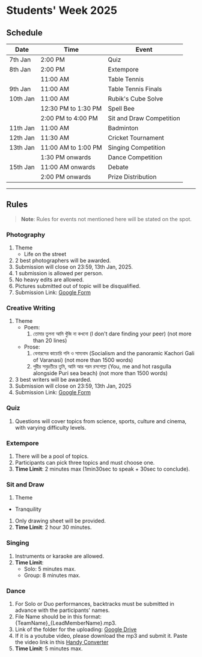 # Students' Week 2025

## Schedule

| Date     | Time                | Event                    |
| -------- | ------------------- | ------------------------ |
| 7th Jan  | 2:00 PM             | Quiz                     |
| 8th Jan  | 2:00 PM             | Extempore                |
|          | 11:00 AM            | Table Tennis             |
| 9th Jan  | 11:00 AM            | Table Tennis Finals      |
| 10th Jan | 11:00 AM            | Rubik's Cube Solve       |
|          | 12:30 PM to 1:30 PM | Spell Bee                |
|          | 2:00 PM to 4:00 PM  | Sit and Draw Competition |
| 11th Jan | 11:00 AM            | Badminton                |
| 12th Jan | 11:30 AM            | Cricket Tournament       |
| 13th Jan | 11:00 AM to 1:00 PM | Singing Competition      |
|          | 1:30 PM onwards     | Dance Competition        |
| 15th Jan | 11:00 AM onwards    | Debate                   |
|          | 2:00 PM onwards     | Prize Distribution       |

---

## Rules

> **Note**: Rules for events not mentioned here will be stated on the spot.

### Photography

1. Theme
   - Life on the street
2. 2 best photographers will be awarded.
3. Submission will close on 23:59, 13th Jan, 2025.
4. 1 submission is allowed per person.
5. No heavy edits are allowed.
6. Pictures submitted out of topic will be disqualified.
7. Submission Link: [Google Form](https://forms.gle/2MEH4McofcqrszS77)

### Creative Writing

1. Theme
   - Poem:
     1. তোমার তুলনা আমি খুঁজি না কখনো (I don't dare finding your peer) (not more than 20 lines)
   - Prose:
     1. বেনারসের কাচোরি গলি ও সাম্যবাদ (Socialism and the panoramic Kachori Gali of Varanasi) (not more than 1500 words)
     2. পুরীর সমুদ্রতীরে তুমি, আমি আর গরম রসগোল্লা (You, me and hot rasgulla alongside Puri sea beach) (not more than 1500 words)
2. 3 best writers will be awarded.
3. Submission will close on 23:59, 13th Jan, 2025
4. Submission Link: [Google Form](https://forms.gle/LtB5T4PSeHntM1s26)

### Quiz

1. Questions will cover topics from science, sports, culture and cinema, with varying difficulty levels.

### Extempore

1. There will be a pool of topics.
2. Participants can pick three topics and must choose one.
3. **Time Limit**: 2 minutes max (1min30sec to speak + 30sec to conclude).

### Sit and Draw

1. Theme
  - Tranquility
1. Only drawing sheet will be provided.
2. **Time Limit**: 2 hour 30 minutes.

### Singing

1. Instruments or karaoke are allowed.
2. **Time Limit**:
   - Solo: 5 minutes max.
   - Group: 8 minutes max.

### Dance

1. For Solo or Duo performances, backtracks must be submitted in advance with the participants' names.
2. File Name should be in this format: {TeamName}\_{LeadMemberName}.mp3.
3. Link of the folder for the uploading: [Google Drive](https://drive.google.com/drive/folders/1hW3mRFd8cDYD1MtF-_Ou3Dvp8kVznAhG?usp=sharing)
4. If it is a youtube video, please download the mp3 and submit it. Paste the video link in this [Handy Converter](https://ytmp3.la/B0Q9/)
5. **Time Limit**: 5 minutes max.

